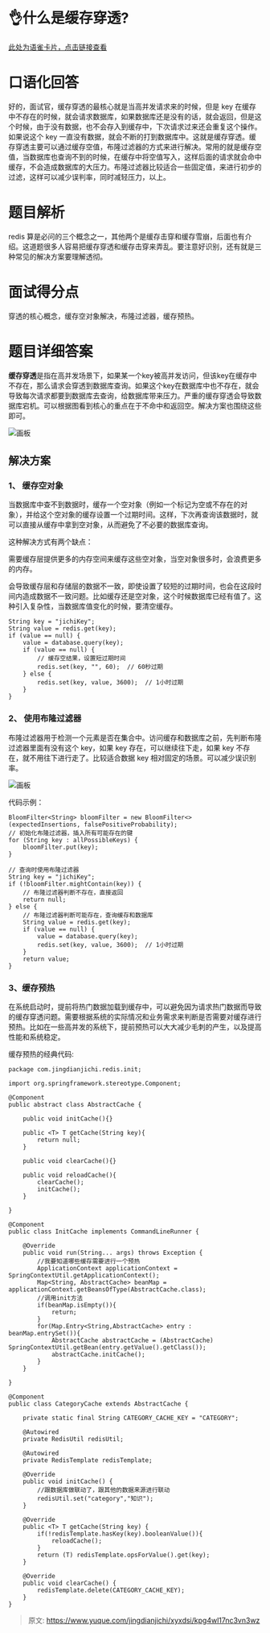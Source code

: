 # 👌什么是缓存穿透?

[此处为语雀卡片，点击链接查看](https://www.yuque.com/jingdianjichi/xyxdsi/kpg4wl17nc3vn3wz#CeUJ2)

# 口语化回答
好的，面试官，缓存穿透的最核心就是当高并发请求来的时候，但是 key 在缓存中不存在的时候，就会请求数据库，如果数据库还是没有的话，就会返回，但是这个时候，由于没有数据，也不会存入到缓存中，下次请求过来还会重复这个操作。如果说这个 key 一直没有数据，就会不断的打到数据库中。这就是缓存穿透。缓存穿透主要可以通过缓存空值，布隆过滤器的方式来进行解决。常用的就是缓存空值，当数据库也查询不到的时候，在缓存中将空值写入，这样后面的请求就会命中缓存，不会造成数据库的大压力。布隆过滤器比较适合一些固定值，来进行初步的过滤，这样可以减少误判率，同时减轻压力，以上。

# 题目解析
redis 算是必问的三个概念之一，其他两个是缓存击穿和缓存雪崩，后面也有介绍。这道题很多人容易把缓存穿透和缓存击穿来弄乱。要注意好识别，还有就是三种常见的解决方案要理解透彻。

# 面试得分点
穿透的核心概念，缓存空对象解决，布隆过滤器，缓存预热。

# 题目详细答案
**缓存穿透**是指在高并发场景下，如果某一个key被高并发访问，但该key在缓存中不存在，那么请求会穿透到数据库查询。如果这个key在数据库中也不存在，就会导致每次请求都要到数据库去查询，给数据库带来压力。严重的缓存穿透会导致数据库宕机。可以根据图看到核心的重点在于不命中和返回空。解决方案也围绕这些即可。

![画板](./img/9XgdgErqpOkJkMJ3/1722932491011-a1676e86-d071-4d86-bceb-b712a15505d4-090508.jpeg)

## 解决方案
### **1、 缓存空对象**
当数据库中查不到数据时，缓存一个空对象（例如一个标记为空或不存在的对象），并给这个空对象的缓存设置一个过期时间。这样，下次再查询该数据时，就可以直接从缓存中拿到空对象，从而避免了不必要的数据库查询。

这种解决方式有两个缺点：

需要缓存层提供更多的内存空间来缓存这些空对象，当空对象很多时，会浪费更多的内存。

会导致缓存层和存储层的数据不一致，即使设置了较短的过期时间，也会在这段时间内造成数据不一致问题。比如缓存还是空对象，这个时候数据库已经有值了。这种引入复杂性，当数据库值变化的时候，要清空缓存。

```plain
String key = "jichiKey";
String value = redis.get(key);
if (value == null) {
    value = database.query(key);
    if (value == null) {
        // 缓存空结果，设置短过期时间
        redis.set(key, "", 60);  // 60秒过期
    } else {
        redis.set(key, value, 3600);  // 1小时过期
    }
}
```

### **2、 使用布隆过滤器**
布隆过滤器用于检测一个元素是否在集合中。访问缓存和数据库之前，先判断布隆过滤器里面有没有这个 key，如果 key 存在，可以继续往下走，如果 key 不存在，就不用往下进行走了。比较适合数据 key 相对固定的场景。可以减少误识别率。

![画板](./img/9XgdgErqpOkJkMJ3/1722933008676-1df0f1a9-02ab-44e8-bb40-e9312a963812-071050.jpeg)

代码示例：

```plain
BloomFilter<String> bloomFilter = new BloomFilter<>(expectedInsertions, falsePositiveProbability);
// 初始化布隆过滤器，插入所有可能存在的键
for (String key : allPossibleKeys) {
    bloomFilter.put(key);
}

// 查询时使用布隆过滤器
String key = "jichiKey";
if (!bloomFilter.mightContain(key)) {
    // 布隆过滤器判断不存在，直接返回
    return null;
} else {
    // 布隆过滤器判断可能存在，查询缓存和数据库
    String value = redis.get(key);
    if (value == null) {
        value = database.query(key);
        redis.set(key, value, 3600);  // 1小时过期
    }
    return value;
}
```

### **3、缓存预热**
在系统启动时，提前将热门数据加载到缓存中，可以避免因为请求热门数据而导致的缓存穿透问题。需要根据系统的实际情况和业务需求来判断是否需要对缓存进行预热。比如在一些高并发的系统下，提前预热可以大大减少毛刺的产生，以及提高性能和系统稳定。

缓存预热的经典代码:

```plain
package com.jingdianjichi.redis.init;

import org.springframework.stereotype.Component;

@Component
public abstract class AbstractCache {

    public void initCache(){}

    public <T> T getCache(String key){
        return null;
    }

    public void clearCache(){}

    public void reloadCache(){
        clearCache();
        initCache();
    }

}

```

```plain
@Component
public class InitCache implements CommandLineRunner {

    @Override
    public void run(String... args) throws Exception {
        //我要知道哪些缓存需要进行一个预热
        ApplicationContext applicationContext = SpringContextUtil.getApplicationContext();
        Map<String, AbstractCache> beanMap = applicationContext.getBeansOfType(AbstractCache.class);
        //调用init方法
        if(beanMap.isEmpty()){
            return;
        }
        for(Map.Entry<String,AbstractCache> entry : beanMap.entrySet()){
            AbstractCache abstractCache = (AbstractCache) SpringContextUtil.getBean(entry.getValue().getClass());
            abstractCache.initCache();
        }
    }

}
```

```plain
@Component
public class CategoryCache extends AbstractCache {

    private static final String CATEGORY_CACHE_KEY = "CATEGORY";

    @Autowired
    private RedisUtil redisUtil;

    @Autowired
    private RedisTemplate redisTemplate;

    @Override
    public void initCache() {
        //跟数据库做联动了，跟其他的数据来源进行联动
        redisUtil.set("category","知识");
    }

    @Override
    public <T> T getCache(String key) {
        if(!redisTemplate.hasKey(key).booleanValue()){
            reloadCache();
        }
        return (T) redisTemplate.opsForValue().get(key);
    }

    @Override
    public void clearCache() {
        redisTemplate.delete(CATEGORY_CACHE_KEY);
    }
}
```



> 原文: <https://www.yuque.com/jingdianjichi/xyxdsi/kpg4wl17nc3vn3wz>